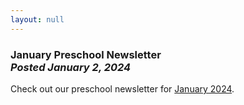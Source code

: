 ```yaml
---
layout: null
---
```


<h3 class="ui header">
  January Preschool Newsletter
  <div class="sub header">
    <i>Posted January 2, 2024</i>
  </div>
</h3>

Check out our preschool newsletter for
<a href="{{ site.baseurl }}/assets/newsletters/2023-2024/COH_January_2024_Newsletter.pdf">January 2024</a>.
